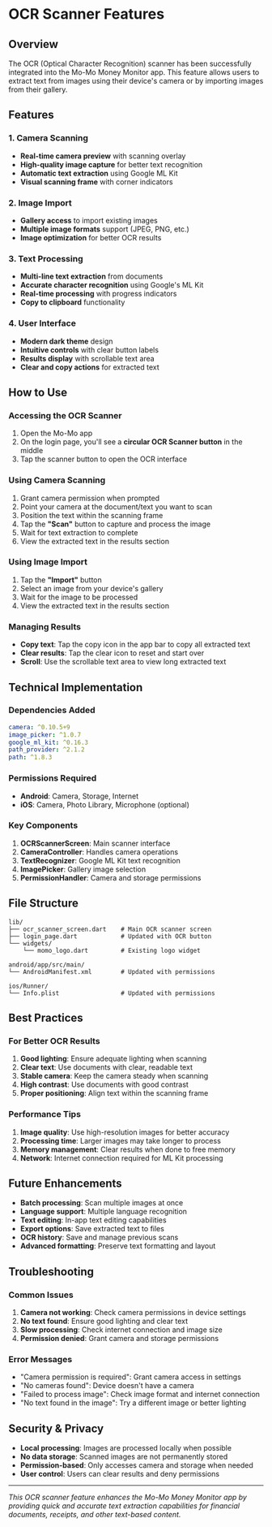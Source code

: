 # OCR Scanner Features

## Overview
The OCR (Optical Character Recognition) scanner has been successfully integrated into the Mo-Mo Money Monitor app. This feature allows users to extract text from images using their device's camera or by importing images from their gallery.

## Features

### 1. Camera Scanning
- **Real-time camera preview** with scanning overlay
- **High-quality image capture** for better text recognition
- **Automatic text extraction** using Google ML Kit
- **Visual scanning frame** with corner indicators

### 2. Image Import
- **Gallery access** to import existing images
- **Multiple image formats** support (JPEG, PNG, etc.)
- **Image optimization** for better OCR results

### 3. Text Processing
- **Multi-line text extraction** from documents
- **Accurate character recognition** using Google's ML Kit
- **Real-time processing** with progress indicators
- **Copy to clipboard** functionality

### 4. User Interface
- **Modern dark theme** design
- **Intuitive controls** with clear button labels
- **Results display** with scrollable text area
- **Clear and copy actions** for extracted text

## How to Use

### Accessing the OCR Scanner
1. Open the Mo-Mo app
2. On the login page, you'll see a **circular OCR Scanner button** in the middle
3. Tap the scanner button to open the OCR interface

### Using Camera Scanning
1. Grant camera permission when prompted
2. Point your camera at the document/text you want to scan
3. Position the text within the scanning frame
4. Tap the **"Scan"** button to capture and process the image
5. Wait for text extraction to complete
6. View the extracted text in the results section

### Using Image Import
1. Tap the **"Import"** button
2. Select an image from your device's gallery
3. Wait for the image to be processed
4. View the extracted text in the results section

### Managing Results
- **Copy text**: Tap the copy icon in the app bar to copy all extracted text
- **Clear results**: Tap the clear icon to reset and start over
- **Scroll**: Use the scrollable text area to view long extracted text

## Technical Implementation

### Dependencies Added
```yaml
camera: ^0.10.5+9
image_picker: ^1.0.7
google_ml_kit: ^0.16.3
path_provider: ^2.1.2
path: ^1.8.3
```

### Permissions Required
- **Android**: Camera, Storage, Internet
- **iOS**: Camera, Photo Library, Microphone (optional)

### Key Components
1. **OCRScannerScreen**: Main scanner interface
2. **CameraController**: Handles camera operations
3. **TextRecognizer**: Google ML Kit text recognition
4. **ImagePicker**: Gallery image selection
5. **PermissionHandler**: Camera and storage permissions

## File Structure
```
lib/
├── ocr_scanner_screen.dart    # Main OCR scanner screen
├── login_page.dart            # Updated with OCR button
└── widgets/
    └── momo_logo.dart         # Existing logo widget

android/app/src/main/
└── AndroidManifest.xml        # Updated with permissions

ios/Runner/
└── Info.plist                 # Updated with permissions
```

## Best Practices

### For Better OCR Results
1. **Good lighting**: Ensure adequate lighting when scanning
2. **Clear text**: Use documents with clear, readable text
3. **Stable camera**: Keep the camera steady when scanning
4. **High contrast**: Use documents with good contrast
5. **Proper positioning**: Align text within the scanning frame

### Performance Tips
1. **Image quality**: Use high-resolution images for better accuracy
2. **Processing time**: Larger images may take longer to process
3. **Memory management**: Clear results when done to free memory
4. **Network**: Internet connection required for ML Kit processing

## Future Enhancements
- **Batch processing**: Scan multiple images at once
- **Language support**: Multiple language recognition
- **Text editing**: In-app text editing capabilities
- **Export options**: Save extracted text to files
- **OCR history**: Save and manage previous scans
- **Advanced formatting**: Preserve text formatting and layout

## Troubleshooting

### Common Issues
1. **Camera not working**: Check camera permissions in device settings
2. **No text found**: Ensure good lighting and clear text
3. **Slow processing**: Check internet connection and image size
4. **Permission denied**: Grant camera and storage permissions

### Error Messages
- "Camera permission is required": Grant camera access in settings
- "No cameras found": Device doesn't have a camera
- "Failed to process image": Check image format and internet connection
- "No text found in the image": Try a different image or better lighting

## Security & Privacy
- **Local processing**: Images are processed locally when possible
- **No data storage**: Scanned images are not permanently stored
- **Permission-based**: Only accesses camera and storage when needed
- **User control**: Users can clear results and deny permissions

---

*This OCR scanner feature enhances the Mo-Mo Money Monitor app by providing quick and accurate text extraction capabilities for financial documents, receipts, and other text-based content.*

